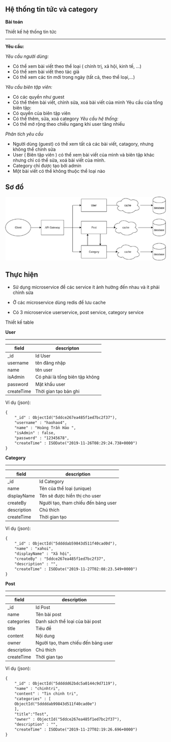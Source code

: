 ## Hệ thống tin tức và category

**Bài toán**

Thiết kế hệ thống tin tức
***

**Yêu cầu:**

*Yêu cầu người dùng:*

+ Có thể xem bài viết theo thể loại ( chính trị, xã hội, kinh tế, ...)
+ Có thể xem bài viết theo tác giả
+ Có thể xem các tin mới trong ngày (tất cả, theo thể loại,...)

*Yêu cầu biên tập viên:*

+ Có các quyền như guest
+ Có thể thêm bài viết, chỉnh sửa, xoá bài viết của mình
Yêu cầu của tổng biên tập:
+ Có quyền của biên tập viên
+ Có thể thêm, sửa, xoá category
*Yêu cầu hệ thống:*
+ Có thể mở rộng theo chiều ngang khi user tăng nhiều

*Phân tích yêu cầu*

- Người dùng (guest) có thể xem tất cả các bài viết, catagory, nhưng không thể chỉnh sửa
- User ( Biên tập viên ) có thể xem bài viết của mình và biên tập khác nhưng chỉ có thể sửa, xoá bài viết của mình.
- Category chỉ được tạo bởi admin
- Một bài viết có thể không thuộc thể loại nào

## Sơ đồ

![Design](./img/anh.jpg  "Sơ đồ")



## Thực hiện

+ Sử dụng microservice để các service ít ảnh hưởng đến nhau và ít phải chỉnh sửa

+ Ở các microservice dùng redis để lưu cache

+ Có 3 microservice userservice, post service, category service


Thiết kế table

**User**
***

|field| descripton|
|--|--|
|_id| Id User|
|username|tên đăng nhập|
|name|tên user|
|isAdmin|Có phải là tổng biên tập không|
|password|Mật khẩu user|
|createTime| Thời gian tạo bản ghi|

Ví dụ (json):

	{
	    "_id" : ObjectId("5ddce267ea485f1ed7bc2f37"),
	    "username" : "haohao4",
	    "name" : "Hoàng Trần Hảo ",
	    "isAdmin" : false,
	    "password" : "12345678",
	    "createTime" : ISODate("2019-11-26T08:29:24.738+0000")
	}

**Category**
***

|field| description|
|--|--|
|_id| Id Category|
|name|Tên của thể loại (unique)
|displayName| Tên sẽ được hiển thị cho user|
|createBy| Người tạo, tham chiếu đến bảng user|
|description|Chú thích|
|createTime|Thời gian tạo|


Ví dụ (json):

	{
	    "_id" : ObjectId("5ddddab59843d511f40cad0d"),
	    "name" : "xahoi",
	    "displayName" : "Xã hội",
	    "createBy" : "5ddce267ea485f1ed7bc2f37",
	    "description" : "",
	    "createTime" : ISODate("2019-11-27T02:08:23.549+0000")
	}

**Post**
***
|field| description|
|--|--|
|_id| Id Post|
|name|Tên bài post|
|categories|Danh sách thể loại của bài post|
|title| Tiêu đề|
|content| Nội dung|
|owner| Người tạo, tham chiếu đến bảng user|
|description|Chú thích|
|createTime|Thời gian tạo|


Ví dụ (json):

	{
	    "_id" : ObjectId("5ddddd62bdc5a0144c9d7119"),
	    "name" : "chinhtri",
	    "content" : "Tin chinh tri",
	    "categories" : [
		ObjectId("5ddddab99843d511f40cad0e")
	    ],
	    "title":"Test",
	    "owner" : ObjectId("5ddce267ea485f1ed7bc2f37"),
	    "description" : "",
	    "createTime" : ISODate("2019-11-27T02:19:26.696+0000")
	}





